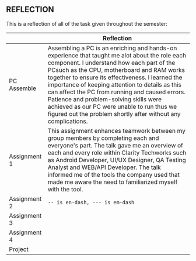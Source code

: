 ## REFLECTION

This is a reflection of all of the task given throughout the semester:

|                |Reflection                         |
|----------------|-------------------------------|
|PC Assemble     |Assembling a PC is an enriching and hands-on experience that taught me alot about the role each component. I understand how each part of the PCsuch as the CPU, motherboard and RAM works together to ensure its effectiveness. I learned the importance of keeping attention to details as this can affect the PC from running and caused errors. Patience and problem-solving skills were achieved as our PC were unable to run thus we figured out the problem shortly after without any complications.            |
|Assignment 1    |This assignment enhances teamwork between my group members by completing each and everyone's part. The talk gave me an overview of each and every role within Clarity Techworks such as Android Developer, UI/UX Designer, QA Testing Analyst and WEB/API Developer. The talk informed me of the tools the company used that made me aware the need to familiarized myself with the tool.          |
|Assignment 2    |`-- is en-dash, --- is em-dash`|
|Assignment 3    |
|Assignment 4    |
|Project         |

